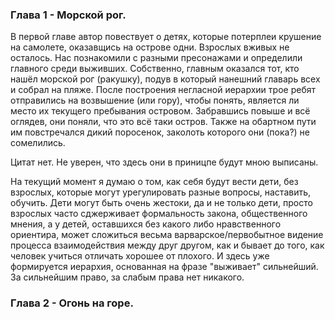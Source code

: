 ### Глава 1 - Морской рог.
В первой главе автор повествует о детях, которые потерплеи крушение на самолете, оказавщись на острове одни. Взрослых вживых не осталось. Нас познакомили с разными пресонажами и определили главного среди выживших. Собственно, главным оказался тот, кто нашёл морской рог (ракушку), подув в который нанешний главарь всех и собрал на пляже. После построения негласной иерархии трое ребят отправились на возвышение (или гору), чтобы понять, является ли место их текущего пребывания островом. Забравшись повыше и всё оглядев, они поняли, что это всё таки остров. Также на обартном пути им повстречался дикий поросенок, заколоть которого они (пока?) не сомелились. 

Цитат нет. Не уверен, что здесь они в приницпе будут мною выписаны.

На текущий момент я думаю о том, как себя будут вести дети, без взрослых, которые могут урегулировать разные вопросы, наставить, обучить. Дети могут быть очень жестоки, да и не только дети, просто взрослых часто сджерживает формальность закона, общественного мнения, а у детей, оставшихся без какого либо нравственного ориентира, может сложиться весьма варварское/первобытное видение процесса взаимодействия между друг другом, как и бывает до того, как человек учиться отличать хорошее от плохого. И здесь уже формируется иерархия, основанная на фразе "выживает" сильнейший. За сильнейшим право, за слабым права нет никакого.

### Глава 2 - Огонь на горе.
